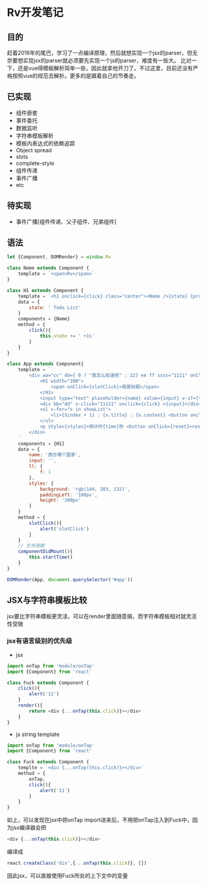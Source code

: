 # Rv开发笔记

## 目的
赶着2016年的尾巴，学习了一点编译原理，然后就想实现一个jsx的parser，但无奈要想实现jsx的parser就必须要先实现一个js的parser，难度有一些大。
比对一下，还是vue得模板解析简单一些，因此就拿他开刀了。不过这里，目前还没有严格按照vue的规范去解析。更多的是跟着自己的节奏走。

## 已实现
- 组件嵌套
- 事件委托
- 数据监听
- 字符串模板解析
- 模板内表达式的依赖追踪
- Object spread
- slots
- complete-style
- 组件传递
- 事件广播
- etc

## 待实现
- 事件广播[组件传递、父子组件、兄弟组件]

## 语法
```js
let {Component, DOMRender} = window.Rv

class Name extends Component {
    template = `<span>Rv</span>`
}

class H1 extends Component {
    template = `<h1 onclick={click} class="center"><Name />{state} {props.width} <slot></slot></h1>`
    data = {
        state: ' Todo List'
    }
    components = {Name}
    method = {
        click(){
            this.state += ' +1s'
        }
    }
}

class App extends Component{
    template = `
        <div aa="cc" dd={ 0 ? "我怎么知道呢" : 22} ee ff ssss="1111" onClick={parentClick}>
            <H1 width="100">
                <span onClick={slotClick}>我是标题</span>
            </H1>
            <input type="text" placeholder={name} value={input} v-if={true} onKeyUp={keyup} ref="input" /><button onClick={add}>提交</button>
            <div bb="dd" v-click="11111" onclick={click} >{input}</div>
            <ul v-for="x in showList">
                <li>{$index + 1} : {x.title} : {x.content} <button onclick={del} data-index={$index}>删除</button></li>
            </ul>
            <p style={styles}>倒计时{time}秒 <button onClick={reset}>reset</button></p>
        </div>
    `
    components = {H1}
    data = {
        name: '西方哪个国家',
        input: '',
        ll: {
            f: 1
        },
        styles: {
            background: 'rgb(144, 203, 132)',
            paddingLeft: '100px',
            height: '200px'
        }
    }
    method = {
        slotClick(){
            alert('slotClick')
        }
    }
    // 生命周期
    componentDidMount(){
        this.startTime()
    }
}

DOMRender(App, document.querySelector('#app'))

```

## JSX与字符串模板比较

jsx要比字符串模板更灵活，可以在render里面随意搞，而字符串模板相对就灵活性受限

### jsx有语言级别的优先级
- jsx

```js
import onTap from 'module/onTap'
import {Component} from 'react'

class Fuck extends Component {
    click(){
        alert('11')
    }
    render(){
        return <div {...onTap(this.click)}></div>
    }
}
```

- js string template

```js
import onTap from 'module/onTap'
import {Component} from 'react'

class Fuck extends Component {
    templte = `<div {...onTap(this.click)}></div>`
    method = {
        onTap,
        click(){
            alert('11')
        }
    }
}
```

如上，可以发现在jsx中把onTap import进来后，不用把onTap注入到Fuck中，因为jsx编译器会把
```js
<div {...onTap(this.click)}></div>
```
编译成
```js
react.createClass('div',{...onTap(this.click)}, [])
```
因此jsx，可以直接使用Fuck所处的上下文中的变量
